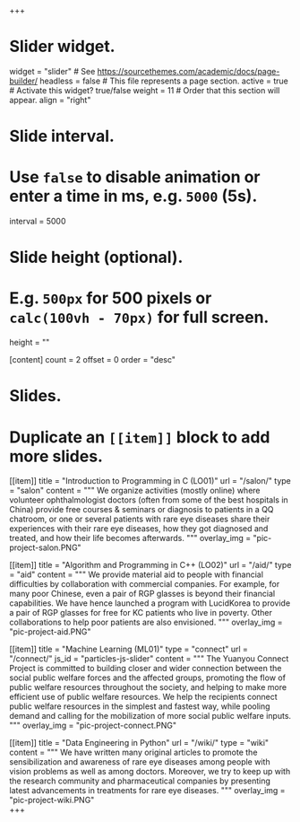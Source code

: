 +++
# Slider widget.
widget = "slider"  # See https://sourcethemes.com/academic/docs/page-builder/
headless = false  # This file represents a page section.
active = true  # Activate this widget? true/false
weight = 11  # Order that this section will appear.
align = "right"

# Slide interval.
# Use `false` to disable animation or enter a time in ms, e.g. `5000` (5s).
interval = 5000

# Slide height (optional).
# E.g. `500px` for 500 pixels or `calc(100vh - 70px)` for full screen.
height = ""

[content]
  count = 2
  offset = 0
  order = "desc"

# Slides.
# Duplicate an `[[item]]` block to add more slides.
[[item]]
  title = "Introduction to Programming in C (LO01)"
  url = "/salon/"
  type = "salon"
  content = """
  We organize activities (mostly online) where volunteer ophthalmologist doctors (often from some of the best hospitals in China) provide free courses & seminars or diagnosis to patients in a QQ chatroom, or one or several patients with rare eye diseases share their experiences with their rare eye diseases, how they got diagnosed and treated, and how their life becomes afterwards. 
  """
  overlay_img = "pic-project-salon.PNG"  
  
[[item]]
  title = "Algorithm and Programming in C++ (LO02)"
  url = "/aid/"
  type = "aid"
  content = """
  We provide material aid to people with financial difficulties by collaboration with commercial companies. For example, for many poor Chinese, even a pair of RGP glasses is beyond their financial capabilities. We have hence launched a program with LucidKorea to provide a pair of RGP glasses for free for KC patients who live in poverty. Other collaborations to help poor patients are also envisioned.
  """
  overlay_img = "pic-project-aid.PNG"  

[[item]]
  title = "Machine Learning (ML01)"
  type = "connect"
  url = "/connect/"
  js_id = "particles-js-slider"
  content = """
  The Yuanyou Connect Project is committed to building closer and wider connection between the social public welfare forces and the affected groups, promoting the flow of public welfare resources throughout the society, and helping to make more efficient use of public welfare resources. We help the recipients connect public welfare resources in the simplest and fastest way, while pooling demand and calling for the mobilization of more social public welfare inputs.  
  """
  overlay_img = "pic-project-connect.PNG"  
  
[[item]]
  title = "Data Engineering in Python"
  url = "/wiki/"
  type = "wiki"
  content = """
  We have written many original articles to promote the sensibilization and awareness of rare eye diseases among people with vision problems as well as among doctors. Moreover, we try to keep up with the research community and pharmaceutical companies by presenting latest advancements in treatments for rare eye diseases. 
  """
  overlay_img = "pic-project-wiki.PNG"  
+++
